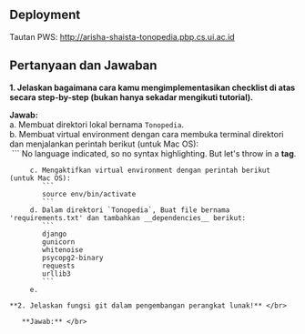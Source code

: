 ## Deployment
Tautan PWS: http://arisha-shaista-tonopedia.pbp.cs.ui.ac.id

## Pertanyaan dan Jawaban
**1. Jelaskan bagaimana cara kamu mengimplementasikan checklist di atas secara step-by-step (bukan hanya sekadar mengikuti tutorial).**  
     
   **Jawab:**  
     a. Membuat direktori lokal bernama `Tonopedia`.  
     b. Membuat virtual environment dengan cara membuka terminal direktori dan menjalankan perintah berikut (untuk Mac OS):  
&nbsp;```
No language indicated, so no syntax highlighting. 
But let's throw in a <b>tag</b>.
```  
     c. Mengaktifkan virtual environment dengan perintah berikut (untuk Mac OS):  
        ```
        source env/bin/activate
        ```  
     d. Dalam direktori `Tonopedia`, Buat file bernama 'requirements.txt' dan tambahkan __dependencies__ berikut:  
        ```
        django  
        gunicorn  
        whitenoise  
        psycopg2-binary  
        requests  
        urllib3  
        ```  
     e. 

**2. Jelaskan fungsi git dalam pengembangan perangkat lunak!** </br>  

   **Jawab:** </br>  
